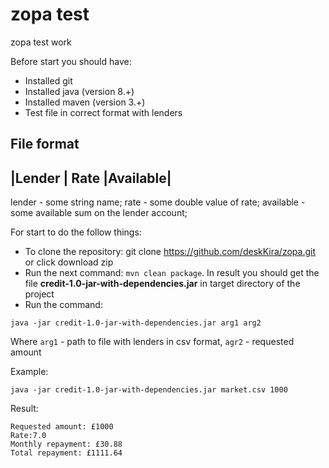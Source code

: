 # zopa test
zopa test work

Before start you should have:
* Installed git
* Installed java (version 8.+)
* Installed maven (version 3.+)
* Test file in correct format with lenders

File format 
--------------------------
|Lender | Rate |Available|
--------------------------

lender - some string name;
rate - some double value of rate;
available - some available sum on the lender account; 

For start to do the follow things:
* To clone the repository: git clone https://github.com/deskKira/zopa.git or click download zip
* Run the next command: `mvn clean package`. In result you should get the file **credit-1.0-jar-with-dependencies.jar** in target directory of the project
* Run the command: 
```
java -jar credit-1.0-jar-with-dependencies.jar arg1 arg2
```
Where `arg1` - path to file with lenders in csv format, `agr2` - requested amount

Example:
```
java -jar credit-1.0-jar-with-dependencies.jar market.csv 1000
```

Result:
```
Requested amount: £1000
Rate:7.0
Monthly repayment: £30.88
Total repayment: £1111.64
```
